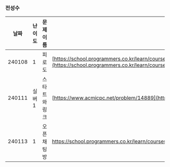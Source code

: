 ### 전성수
|날짜|난이도|문제 이름|URL|비고|
|----|----|----|----|----|
|240108|1|피로도|[https://school.programmers.co.kr/learn/courses/30/lessons/42888](https://school.programmers.co.kr/learn/courses/30/lessons/87946)https://school.programmers.co.kr/learn/courses/30/lessons/87946|완전탐색|
|240111|실버1|스타트와 링크|[https://www.acmicpc.net/problem/14889](https://www.acmicpc.net/problem/14889)|몰룽|
|240113|1|오픈채팅방|https://school.programmers.co.kr/learn/courses/30/lessons/42888|2019 KAKAO WINTER INTERNSHIP|
